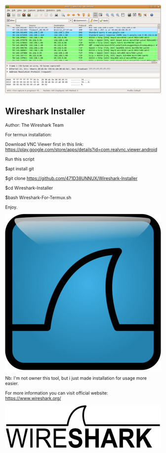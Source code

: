 ![](Wireshark_screenshot.png)

# Wireshark Installer

Author: The Wireshark Team

For termux installation:

Download VNC Viewer first in this link: https://play.google.com/store/apps/details?id=com.realvnc.viewer.android

Run this script

$apt install git

$git clone https://github.com/471D38UNNUX/Wireshark-Installer

$cd Wireshark-Installer

$bash Wireshark-For-Termux.sh

Enjoy.

![](1024px-Wireshark_icon.svg.png)

Nb: I'm not owner this tool, but i just made installation for usage more easier.

For more information you can visit official website: https://www.wireshark.org/

![](1280px-Wireshark_Logo.svg.png)
